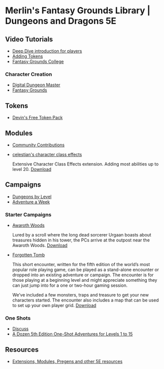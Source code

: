# Merlin's Fantasy Grounds Library | Dungeons and Dragons 5E

## Video Tutorials

- [Deep Dive introduction for players](https://www.youtube.com/watch?v=q47SgXZLHdo&t=1483s)
- [Adding Tokens](https://www.youtube.com/watch?v=mBAbn-uy328)
- [Fantasy Grounds College](https://www.youtube.com/playlist?list=PLzjJyt4w-pw1NTUgjhVhk6ZBa4w8RyKtw)

### Character Creation

- [Digital Dungeon Master](https://www.youtube.com/watch?v=WrRHn2YjKXY)
- [Fantasy Grounds](https://www.youtube.com/watch?v=nurEMR4JJeU&t=884s)

## Tokens
 - [Devin's Free Token Pack](https://immortalnights.com/tokensite/?product=all-free-tokens-in-one-file)

## Modules

- [Community Contributions](https://www.fantasygrounds.com/forums/showthread.php?22975-5E-Community-extensions)
- [celestian's character class effects](https://www.fantasygrounds.com/forums/showthread.php?40833-5E-Advanced-Effects-(items-npcs-characters))

    Extensive Character Class Effects extension. Adding most abilities up to level 20. [Download](https://www.fantasygrounds.com/forums/attachment.php?attachmentid=23972&d=1531602184)

## Campaigns

- [Dungeons by Level](https://rpg.stackexchange.com/questions/100131/where-can-i-find-a-list-of-fantasy-grounds-mini-dungeons-adventures-by-level)
- [Adventure a Week](https://adventureaweek.com/?s=5e+fantasy+grounds&post_type=product&paged=8&post_type=product)

### Starter Campaigns

- [Awaroth Woods](https://www.fantasygrounds.com/forums/showthread.php?33107-Converted-one-shot-module-Into-the-Awaroth-Woods)
   
   Lured by a scroll where the long dead sorcerer Urgaan boasts about treasures hidden in his tower, the PCs arrive at the outpost near the Awaroth Woods. [Download](https://www.fantasygrounds.com/forums/attachment.php?attachmentid=14661&d=1468124931)

- [Forgotten Tomb](https://www.fantasygrounds.com/forums/showthread.php?36983-Free-Mini-Adventure-by-R-amp-D-Adventures-Forgotten-Tomb)

    This short encounter, written for the fifth edition of the world’s most popular role playing game, can be played as a stand-alone encounter or dropped into an existing adventure or campaign. The encounter is for those playing at a beginning level and might appreciate something they can just jump into for a one or two-hour gaming session.

    We’ve included a few monsters, traps and treasure to get your new characters started. The encounter also includes a map that can be used to set up your own player grid. [Download](https://www.fantasygrounds.com/forums/attachment.php?attachmentid=18070&d=1488204990)
    
 ### One Shots
 - [Discuss](https://www.fantasygrounds.com/forums/showthread.php?39134-5th-edition-one-shot-modules)
 - [A Dozen 5th Edition One-Shot Adventures for Levels 1 to 15](https://store.steampowered.com/app/639950/Fantasy_Grounds__Prepared_One_Shot_Adventures_5E/)
 
 ## Resources
 
 - [Extensions, Modules, Pregens and other 5E resources](https://www.fantasygrounds.com/forums/showthread.php?27298-Extensions-Modules-Pregens-and-other-5E-resources)
